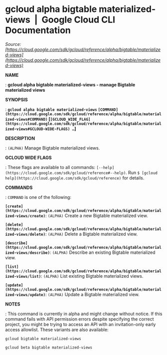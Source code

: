 # gcloud alpha bigtable materialized-views  |  Google Cloud CLI Documentation

*Source: [https://cloud.google.com/sdk/gcloud/reference/alpha/bigtable/materialized-views](https://cloud.google.com/sdk/gcloud/reference/alpha/bigtable/materialized-views)*

**NAME**

: **gcloud alpha bigtable materialized-views - manage Bigtable materialized views**

**SYNOPSIS**

: **`gcloud alpha bigtable materialized-views` `[COMMAND](https://cloud.google.com/sdk/gcloud/reference/alpha/bigtable/materialized-views#COMMAND)` [`[GCLOUD_WIDE_FLAG](https://cloud.google.com/sdk/gcloud/reference/alpha/bigtable/materialized-views#GCLOUD-WIDE-FLAGS) …`]**

**DESCRIPTION**

: `(ALPHA)` Manage Bigtable materialized views.

**GCLOUD WIDE FLAGS**

: These flags are available to all commands: `[--help](https://cloud.google.com/sdk/gcloud/reference#--help)`.
Run `$ [gcloud help](https://cloud.google.com/sdk/gcloud/reference)` for details.

**COMMANDS**

: ``COMMAND`` is one of the following:

**`[create](https://cloud.google.com/sdk/gcloud/reference/alpha/bigtable/materialized-views/create)`**:
`(ALPHA)` Create a new Bigtable materialized view.

**`[delete](https://cloud.google.com/sdk/gcloud/reference/alpha/bigtable/materialized-views/delete)`**:
`(ALPHA)` Delete a Bigtable materialized view.

**`[describe](https://cloud.google.com/sdk/gcloud/reference/alpha/bigtable/materialized-views/describe)`**:
`(ALPHA)` Describe an existing Bigtable materialized view.

**`[list](https://cloud.google.com/sdk/gcloud/reference/alpha/bigtable/materialized-views/list)`**:
`(ALPHA)` List existing Bigtable materialized views.

**`[update](https://cloud.google.com/sdk/gcloud/reference/alpha/bigtable/materialized-views/update)`**:
`(ALPHA)` Update a Bigtable materialized view.

**NOTES**

: This command is currently in alpha and might change without notice. If this
command fails with API permission errors despite specifying the correct project,
you might be trying to access an API with an invitation-only early access
allowlist. These variants are also available:

```
gcloud bigtable materialized-views
```

```
gcloud beta bigtable materialized-views
```